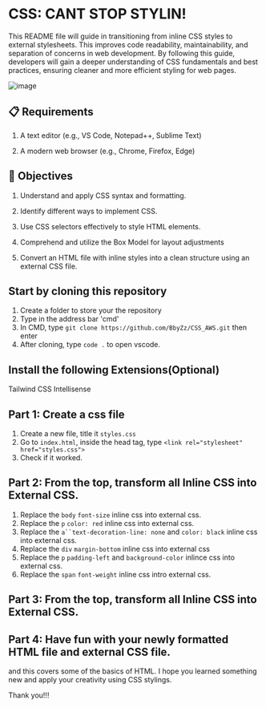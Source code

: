 # CSS: CANT STOP STYLIN!

This README file will guide in transitioning from inline CSS styles to external stylesheets. This improves code readability, maintainability, and separation of concerns in web development. By following this guide, developers will gain a deeper understanding of CSS fundamentals and best practices, ensuring cleaner and more efficient styling for web pages.

![image](https://rehansaeed.com/images/hero/CSS-1600x900.png)




## 📋 Requirements
1. A text editor (e.g., VS Code, Notepad++, Sublime Text)

2. A modern web browser (e.g., Chrome, Firefox, Edge)

## 🎯 Objectives
1. Understand and apply CSS syntax and formatting.

2. Identify different ways to implement CSS.

3. Use CSS selectors effectively to style HTML elements.

4. Comprehend and utilize the Box Model for layout adjustments

5. Convert an HTML file with inline styles into a clean structure using an external CSS file.

## Start by cloning this repository

1. Create a folder to store your the repository
2. Type in the address bar 'cmd'
3. In CMD, type `git clone https://github.com/BbyZz/CSS_AWS.git` then enter
4. After cloning, type `code .` to open vscode.

## Install the following Extensions(Optional)

  Tailwind CSS Intellisense 

## Part 1: Create a css file
1. Create a new file, title it `styles.css`
2. Go to `index.html`, inside the head tag, type `<link rel="stylesheet" href="styles.css">`
3. Check if it worked. 

## Part 2: From the top, transform all Inline CSS into External CSS.
1. Replace the `body`  `font-size` inline css into external css.
2. Replace the `p` `color: red` inline css into external css.
3. Replace the `a``text-decoration-line: none` and `color: black` inline css into external css.
4. Replace the `div` `margin-bottom` inline css into external css
5. Replace the `p` `padding-left` and `background-color` inlince css into external css.
6. Replace the `span` `font-weight` inline css intro external css. 


## Part 3: From the top, transform all Inline CSS into External CSS.

## Part 4: Have fun with your newly formatted HTML file and external CSS file.

and this covers some of the basics of HTML.
I hope you learned something new and apply your creativity using CSS stylings.



Thank you!!!




   
























































































   

